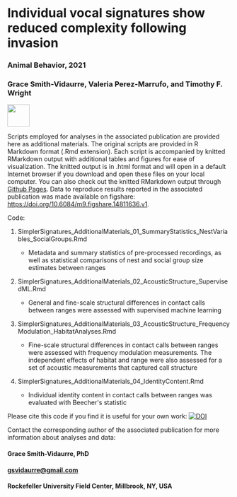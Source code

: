 # Individual vocal signatures show reduced complexity following invasion
### Animal Behavior, 2021
### Grace Smith-Vidaurre, Valeria Perez-Marrufo, and Timothy F. Wright

<img src="https://user-images.githubusercontent.com/13193023/92195916-49f4b600-ee2b-11ea-90f3-75c0eea7e1b0.png" width="50px"/>

Scripts employed for analyses in the associated publication are provided here as additional materials. The original scripts are provided in R Markdown format (.Rmd extension). Each script is accompanied by knitted RMarkdown output with additional tables and figures for ease of visualization. The knitted output is in .html format and will open in a default Internet browser if you download and open these files on your local computer. You can also check out the knitted RMarkdown output through <a href="https://gsvidaurre.github.io/simpler-signatures-post-invasion/" target="_blank">Github Pages</a>. Data to reproduce results reported in the associated publication was made available on figshare: https://doi.org/10.6084/m9.figshare.14811636.v1.

Code:

1. SimplerSignatures_AdditionalMaterials_01_SummaryStatistics_NestVariables_SocialGroups.Rmd

	- Metadata and summary statistics of pre-processed recordings, as well as statistical comparisons of nest and social group size estimates between ranges

2. SimplerSignatures_AdditionalMaterials_02_AcousticStructure_SupervisedML.Rmd

	- General and fine-scale structural differences in contact calls between ranges were assessed with supervised machine learning

3. SimplerSignatures_AdditionalMaterials_03_AcousticStructure_FrequencyModulation_HabitatAnalyses.Rmd

	- Fine-scale structural differences in contact calls between ranges were assessed with frequency modulation measurements. The independent effects of habitat and range were also assessed for a set of acoustic measurements that captured call structure

4. SimplerSignatures_AdditionalMaterials_04_IdentityContent.Rmd

	- Individual identity content in contact calls between ranges was evaluated with Beecher's statistic

Please cite this code if you find it is useful for your own work: [![DOI](https://zenodo.org/badge/292416543.svg)](https://zenodo.org/badge/latestdoi/292416543)

Contact the corresponding author of the associated publication for more information about analyses and data:

#### Grace Smith-Vidaurre, PhD
#### gsvidaurre@gmail.com
#### Rockefeller University Field Center, Millbrook, NY, USA

